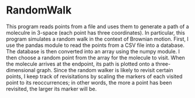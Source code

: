 # RandomWalk

This program reads points from a file and uses them to generate a path of a moleculre in 3-space (each point has three coordinates). In particular, this program simulates a random walk in the context of Brownian motion. First, I use the pandas module to read the points from a CSV file into a database. The database is then converted into an array using the numpy module. I then choose a random point from the array for the molecule to visit. When the molecule arrives at the endpoint, its path is plotted onto a three-dimensional graph. Since the random walker is likely to revisit certain points, I keep track of revisitations by scaling the markers of each visited point to its reoccurrences; in other words, the more a point has been revisited, the larger its marker will be.
